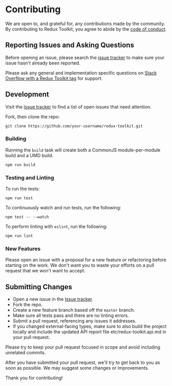 # Contributing

We are open to, and grateful for, any contributions made by the community. By contributing to Redux Toolkit, you agree to abide by the [code of conduct](https://github.com/reduxjs/redux-toolkit/blob/master/CODE_OF_CONDUCT.md).

## Reporting Issues and Asking Questions

Before opening an issue, please search the [issue tracker](https://github.com/reduxjs/redux-toolkit/issues) to make sure your issue hasn't already been reported.

Please ask any general and implementation specific questions on [Stack Overflow with a Redux Toolkit tag](http://stackoverflow.com/questions/tagged/redux-toolkit?sort=votes&pageSize=50) for support.

## Development

Visit the [Issue tracker](https://github.com/reduxjs/redux-toolkit/issues) to find a list of open issues that need attention.

Fork, then clone the repo:

```
git clone https://github.com/your-username/redux-toolkit.git
```

### Building

Running the `build` task will create both a CommonJS module-per-module build and a UMD build.

```
npm run build
```

### Testing and Linting

To run the tests:

```
npm run test
```

To continuously watch and run tests, run the following:

```
npm test -- --watch
```

To perform linting with `eslint`, run the following:

```
npm run lint
```

### New Features

Please open an issue with a proposal for a new feature or refactoring before starting on the work. We don't want you to waste your efforts on a pull request that we won't want to accept.

## Submitting Changes

- Open a new issue in the [Issue tracker](https://github.com/reduxjs/redux-toolkit/issues).
- Fork the repo.
- Create a new feature branch based off the `master` branch.
- Make sure all tests pass and there are no linting errors.
- Submit a pull request, referencing any issues it addresses.
- If you changed external-facing types, make sure to also build the project locally and include the updated API report file etc/redux-toolkit.api.md in your pull request.

Please try to keep your pull request focused in scope and avoid including unrelated commits.

After you have submitted your pull request, we'll try to get back to you as soon as possible. We may suggest some changes or improvements.

Thank you for contributing!
